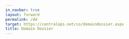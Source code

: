 ```yaml
---
in_navbar: true
layout: forward
permalink: /dd
target: https://centralops.net/co/domaindossier.aspx
title: Domain Dossier
---
```

